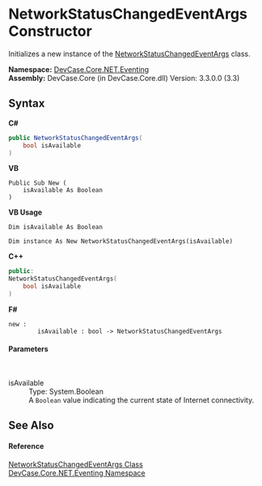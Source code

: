 # NetworkStatusChangedEventArgs Constructor 
 

Initializes a new instance of the <a href="T_DevCase_Core_NET_Eventing_NetworkStatusChangedEventArgs">NetworkStatusChangedEventArgs</a> class.

**Namespace:**&nbsp;<a href="N_DevCase_Core_NET_Eventing">DevCase.Core.NET.Eventing</a><br />**Assembly:**&nbsp;DevCase.Core (in DevCase.Core.dll) Version: 3.3.0.0 (3.3)

## Syntax

**C#**<br />
``` C#
public NetworkStatusChangedEventArgs(
	bool isAvailable
)
```

**VB**<br />
``` VB
Public Sub New ( 
	isAvailable As Boolean
)
```

**VB Usage**<br />
``` VB Usage
Dim isAvailable As Boolean

Dim instance As New NetworkStatusChangedEventArgs(isAvailable)
```

**C++**<br />
``` C++
public:
NetworkStatusChangedEventArgs(
	bool isAvailable
)
```

**F#**<br />
``` F#
new : 
        isAvailable : bool -> NetworkStatusChangedEventArgs
```


#### Parameters
&nbsp;<dl><dt>isAvailable</dt><dd>Type: System.Boolean<br />A `Boolean` value indicating the current state of Internet connectivity.</dd></dl>

## See Also


#### Reference
<a href="T_DevCase_Core_NET_Eventing_NetworkStatusChangedEventArgs">NetworkStatusChangedEventArgs Class</a><br /><a href="N_DevCase_Core_NET_Eventing">DevCase.Core.NET.Eventing Namespace</a><br />